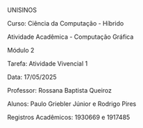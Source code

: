 UNISINOS

Curso: Ciência da Computação - Híbrido

Atividade Acadêmica - Computação Gráfica

Módulo 2

Tarefa: Atividade Vivencial 1

Data: 17/05/2025

Professor: Rossana Baptista Queiroz

Alunos: Paulo Griebler Júnior e Rodrigo Pires

Registros Acadêmicos: 1930669 e 1917485

